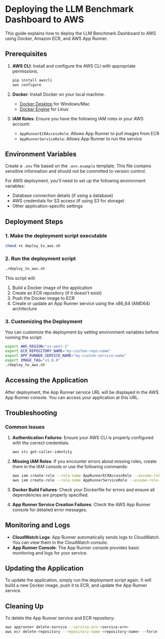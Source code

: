 # Deploying the LLM Benchmark Dashboard to AWS

This guide explains how to deploy the LLM Benchmark Dashboard to AWS using Docker, Amazon ECR, and AWS App Runner.

## Prerequisites

1. **AWS CLI**: Install and configure the AWS CLI with appropriate permissions.
   ```bash
   pip install awscli
   aws configure
   ```

2. **Docker**: Install Docker on your local machine.
   - [Docker Desktop](https://www.docker.com/products/docker-desktop) for Windows/Mac
   - [Docker Engine](https://docs.docker.com/engine/install/) for Linux

3. **IAM Roles**: Ensure you have the following IAM roles in your AWS account:
   - `AppRunnerECRAccessRole`: Allows App Runner to pull images from ECR
   - `AppRunnerServiceRole`: Allows App Runner to run the service

## Environment Variables

Create a `.env` file based on the `.env.example` template. This file contains sensitive information and should not be committed to version control.

For AWS deployment, you'll need to set up the following environment variables:
- Database connection details (if using a database)
- AWS credentials for S3 access (if using S3 for storage)
- Other application-specific settings

## Deployment Steps

### 1. Make the deployment script executable

```bash
chmod +x deploy_to_aws.sh
```

### 2. Run the deployment script

```bash
./deploy_to_aws.sh
```

This script will:
1. Build a Docker image of the application
2. Create an ECR repository (if it doesn't exist)
3. Push the Docker image to ECR
4. Create or update an App Runner service using the x86_64 (AMD64) architecture

### 3. Customizing the Deployment

You can customize the deployment by setting environment variables before running the script:

```bash
export AWS_REGION="us-west-2"
export ECR_REPOSITORY_NAME="my-custom-repo-name"
export APP_RUNNER_SERVICE_NAME="my-custom-service-name"
export IMAGE_TAG="v1.0.0"
./deploy_to_aws.sh
```

## Accessing the Application

After deployment, the App Runner service URL will be displayed in the AWS App Runner console. You can access your application at this URL.

## Troubleshooting

### Common Issues

1. **Authentication Failures**: Ensure your AWS CLI is properly configured with the correct credentials.
   ```bash
   aws sts get-caller-identity
   ```

2. **Missing IAM Roles**: If you encounter errors about missing roles, create them in the IAM console or use the following commands:
   ```bash
   aws iam create-role --role-name AppRunnerECRAccessRole --assume-role-policy-document file://apprunner-ecr-role-trust-policy.json
   aws iam create-role --role-name AppRunnerServiceRole --assume-role-policy-document file://apprunner-service-role-trust-policy.json
   ```

3. **Docker Build Failures**: Check your Dockerfile for errors and ensure all dependencies are properly specified.

4. **App Runner Service Creation Failures**: Check the AWS App Runner console for detailed error messages.

## Monitoring and Logs

- **CloudWatch Logs**: App Runner automatically sends logs to CloudWatch. You can view them in the CloudWatch console.
- **App Runner Console**: The App Runner console provides basic monitoring and logs for your service.

## Updating the Application

To update the application, simply run the deployment script again. It will build a new Docker image, push it to ECR, and update the App Runner service.

## Cleaning Up

To delete the App Runner service and ECR repository:

```bash
aws apprunner delete-service --service-arn <service-arn>
aws ecr delete-repository --repository-name <repository-name> --force
``` 